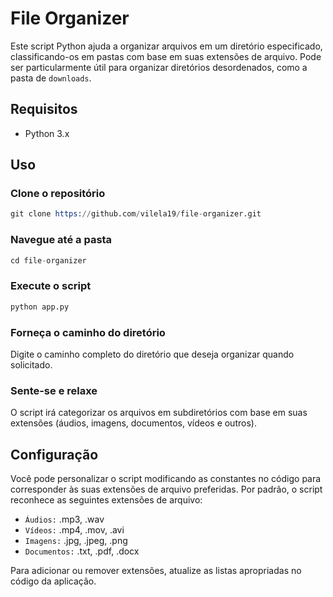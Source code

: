 # File Organizer
Este script Python ajuda a organizar arquivos em um diretório especificado, classificando-os em pastas com base em suas extensões de arquivo. Pode ser particularmente útil para organizar diretórios desordenados, como a pasta de ``downloads``.

## Requisitos
- Python 3.x

## Uso

### Clone o repositório
```s
git clone https://github.com/vilela19/file-organizer.git
```

### Navegue até a pasta
```s
cd file-organizer
```

### Execute o script
```s
python app.py
```

### Forneça o caminho do diretório
Digite o caminho completo do diretório que deseja organizar quando solicitado.

### Sente-se e relaxe
O script irá categorizar os arquivos em subdiretórios com base em suas extensões (áudios, imagens, documentos, vídeos e outros).

## Configuração
Você pode personalizar o script modificando as constantes no código para corresponder às suas extensões de arquivo preferidas. Por padrão, o script reconhece as seguintes extensões de arquivo:

- ``Áudios:`` .mp3, .wav
- ``Vídeos:`` .mp4, .mov, .avi
- ``Imagens:`` .jpg, .jpeg, .png
- ``Documentos:`` .txt, .pdf, .docx

Para adicionar ou remover extensões, atualize as listas apropriadas no código da aplicação. 
